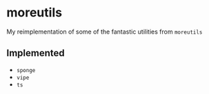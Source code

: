 # moreutils

My reimplementation of some of the fantastic utilities from `moreutils`

## Implemented

* `sponge`
* `vipe`
* `ts`

